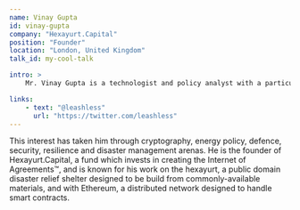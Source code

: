 ```yaml
---
name: Vinay Gupta
id: vinay-gupta
company: "Hexayurt.Capital"
position: "Founder"
location: "London, United Kingdom"
talk_id: my-cool-talk

intro: >
    Mr. Vinay Gupta is a technologist and policy analyst with a particular interest in how specific technologies can close or create new avenues for decision makers.

links:
    - text: "@leashless"
      url: "https://twitter.com/leashless"
---
```


This interest has taken him through cryptography, energy policy, defence, security, resilience and disaster management arenas. He is the founder of Hexayurt.Capital, a fund which invests in creating the Internet of Agreements™, and is known for his work on the hexayurt, a public domain disaster relief shelter designed to be build from commonly-available materials, and with Ethereum, a distributed network designed to handle smart contracts.
